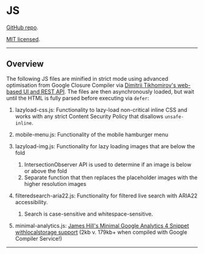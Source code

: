 # JS

[GitHub repo](https://github.com/paultran47/paultran47.github.io).

[MIT licensed](https://github.com/paultran47/paultran47.github.io/blob/master/LICENCE.md).

---

## Overview

The following JS files are minified in strict mode using advanced optimisation
from Google Closure Compiler via
[Dimitrii Tikhomirov's web-based UI and REST API](https://github.com/treblereel/jscompressor).
The files are then asynchronously loaded, but wait until the HTML is fully
parsed before executing via `defer`:

1. lazyload-css.js: Functionality to lazy-load non-critical inline CSS and works
with any strict Content Security Policy that disallows `unsafe-inline`.

2. mobile-menu.js: Functionality of the mobile hamburger menu

3. lazyload-img.js: Functionality for lazy loading images that are below the fold
    1. IntersectionObserver API is used to determine if an image is below or
  above the fold
    2. Separate function that then replaces the placeholder images with the
  higher resolution images

4. filteredsearch-aria22.js: Functionality for filtered live search with ARIA22 accessibility.
    1. Search is case-sensitive and whitespace-sensitive.

5. minimal-analytics.js:
[James Hill's Minimal Google Analytics 4 Snippet withlocalstorage support](https://github.com/jahilldev/minimal-analytics)
(2kb v. 179kb+ when compiled with Google Compiler Service!)

---
